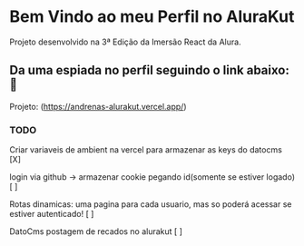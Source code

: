 # Bem Vindo ao meu Perfil no AluraKut

Projeto desenvolvido na 3ª Edição da Imersão React da Alura.

## Da uma espiada no perfil seguindo o link abaixo:   :hand_over_mouth:

Projeto: (https://andrenas-alurakut.vercel.app/)


### TODO

Criar variaveis de ambient na vercel para armazenar as keys do datocms [X]

login via github -> armazenar cookie pegando id(somente se estiver logado) [ ]

Rotas dinamicas: uma pagina para cada usuario, mas so poderá acessar se estiver autenticado! [ ]

DatoCms postagem de recados no alurakut [ ]

